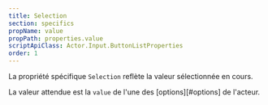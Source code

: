 ```yaml
---
title: Selection
section: specifics
propName: value
propPath: properties.value
scriptApiClass: Actor.Input.ButtonListProperties
order: 1
---
```

La propriété spécifique `Selection` reflète la valeur sélectionnée en cours.

La valeur attendue est la `value` de l'une des [options][#options] de l'acteur.

